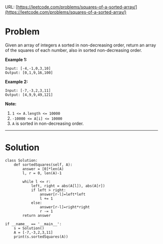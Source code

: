 URL: [https://leetcode.com/problems/squares-of-a-sorted-array/](https://leetcode.com/problems/squares-of-a-sorted-array/)

# Problem

Given an array of integers `A` sorted in non-decreasing order, return an array of the squares of each number, also in sorted non-decreasing order.

**Example 1:**

    Input: [-4,-1,0,3,10]
    Output: [0,1,9,16,100]

**Example 2:**

    Input: [-7,-3,2,3,11]
    Output: [4,9,9,49,121]

**Note:**

1. `1 <= A.length <= 10000`
2. `-10000 <= A[i] <= 10000`
3. `A` is sorted in non-decreasing order.

---

# Solution

    class Solution:
        def sortedSquares(self, A):
            answer = [0]*len(A)
            l, r = 0, len(A)-1
            
            while l <= r:
                left, right = abs(A[l]), abs(A[r])
                if left > right:
                    answer[r-l]=left*left
                    l += 1
                else:
                    answer[r-l]=right*right
                    r -= 1
            return answer
    
    if __name__ == '__main__':
        s = Solution()
        A = [-7,-3,2,3,11]
        print(s.sortedSquares(A))

